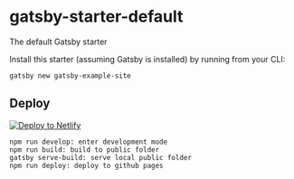 # gatsby-starter-default
The default Gatsby starter

Install this starter (assuming Gatsby is installed) by running from your CLI:
```
gatsby new gatsby-example-site
```
## Deploy

[![Deploy to Netlify](https://www.netlify.com/img/deploy/button.svg)](https://app.netlify.com/start/deploy?repository=https://github.com/gatsbyjs/gatsby-starter-default)

```
npm run develop: enter development mode 
npm run build: build to public folder
gatsby serve-build: serve local public folder
npm run deploy: deploy to github pages
```